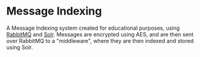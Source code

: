 # Message Indexing
A Message Indexing system created for educational purposes, using [RabbitMQ](http://www.rabbitmq.com/) and [Solr](http://lucene.apache.org/solr/).
Messages are encrypted using AES, and are then sent over RabbitMQ to a "middleware", where they are then indexed and stored using Solr. 
